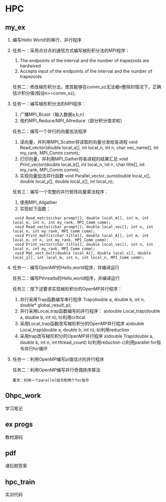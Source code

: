 # HPC
## my_ex
1. 编写Hello World!的串行、并行程序
2. 任务一：采用点对点的通信方式编写梯形积分法的MPI程序：
    1) The endpoints of the interval and the number of trapezoids are hardwired
    2) Accepts input of the endpoints of the interval and the number of trapezoids
    
   任务二：修改梯形积分法，使其能够在comm_sz无法被n整除的情况下，正确估计积分值(假设n>=comm_sz);
3. 任务一：编写梯形积分法的MPI程序：
      1) 广播MPI_Bcast（输入数据a,b,n）
      2) 规约MPI_Reduce/MPI_Allreduce（部分积分值求和）
      
   任务二：编写一个并行的向量加法程序
      1) 读向量，并利用MPI_Scatter将读取的向量分发给各进程
      void Read_vector(double local_a[], int local_n, int n, char vec_name[], int my_rank, MPI_Comm comm);
      2) 打印向量，并利用MPI_Gather将各进程的结果汇总
      void Print_vector(double local_b[], int local_n, int n, char title[], int my_rank, MPI_Comm comm);
      3) 实现向量加法并行函数
      void Parallel_vector_sum(double local_x[], double local_y[], double local_z[], int local_n);
   
   任务三：编写一个完整的并行矩阵向量乘法程序：
      1) 使用MPI_Allgather
      2) 实现如下函数：
      
        void Read_matrix(char prompt[], double local_A[], int m, int local_m, int n, int my_rank, MPI_Comm comm);
        void Read_vector(char prompt[], double local_vec[], int n, int local_n, int my_rank, MPI_Comm comm);
        void Print_matrix(char title[], double local_A[], int m, int local_m, nt n, int my_rank, MPI_Comm comm);
        void Print_vector(char title[], double local_vec[], int n, int local_n, int my_rank, MPI_Comm comm);
        void Mat_vect_mult(double local_A[], double local_x[], double local_y[], int local_m, int n, int local_n, MPI_Comm comm);
4.  任务一：编写OpenMP的Hello,world程序，并编译运行

    任务二：编写Pthreads的Hello,world程序，并编译运行
    
    任务三：按下述要求实现梯形积分的OpenMP并行程序：
    
      1) 并行采用Trap函数编写串行程序
        Trap(double a, double b, int n, double* global_result_p);
      2) 并行采用Local_trap函数编写的并行程序：
        a)double Local_trap(double a, double b, int n);
        b)利用critical
      3) 采用Local_trap函数改写梯形积分的OpenMP并行程序
        a)double Local_trap(double a, double b, int n);
        b)利用reduction
      4) 采用trap改写梯形积分的OpenMP并行程序
        a)double Trap(double a, double b, int n, int thread_count)
        b)利用reduction
        c)利用parallel for指令并行for循环
        
5. 任务一：利用OpenMP编写pi值估计的并行程序

   任务二：利用OpenMP编写并行奇偶排序算法
   
       要求：利用一个parallel指令和两个for指令 
## 0hpc_work
学习笔记
## ex progs
教材源码

## pdf
课后题答案

## hpc_train
实训代码
